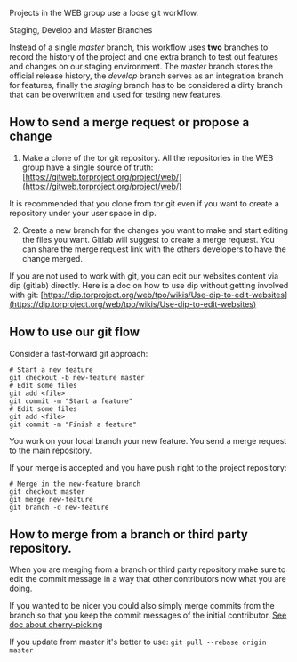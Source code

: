 Projects in the WEB group use a loose git workflow. 

Staging, Develop and Master Branches

Instead of a single *master* branch, this workflow uses **two** branches to record the history of the project and one extra branch to test out features and changes on our staging environment. The *master* branch stores the official release history, the *develop* branch serves as an integration branch for features, finally the *staging* branch has to be considered a dirty branch that can be overwritten and used for testing new features. 

## How to send a merge request or propose a change

1.  Make a clone of the tor git repository. All the repositories in the WEB group have a single source of truth: [https://gitweb.torproject.org/project/web/](https://gitweb.torproject.org/project/web/)

It is recommended that you clone from tor git even if you want to create a repository under your user space in dip.

2.  Create a new branch for the changes you want to make and start editing the files you want. Gitlab will suggest to create a merge request. You can share the merge request link with the others developers to have the change merged.

If you are not used to work with git, you can edit our websites content via dip (gitlab) directly. Here is a doc on how to use dip without getting involved with git: [https://dip.torproject.org/web/tpo/wikis/Use-dip-to-edit-websites](https://dip.torproject.org/web/tpo/wikis/Use-dip-to-edit-websites)

## How to use our git flow

Consider a fast-forward git approach:

```
# Start a new feature
git checkout -b new-feature master
# Edit some files
git add <file>
git commit -m "Start a feature"
# Edit some files
git add <file>
git commit -m "Finish a feature"
```

You work on your local branch your new feature. You send a merge request to the main repository.

If your merge is accepted and you have push right to the project repository:

```
# Merge in the new-feature branch
git checkout master
git merge new-feature
git branch -d new-feature
```

## How to merge from a branch or third party repository.

When you are merging from a branch or third party repository make sure to edit the commit message in a way that other contributors now what you are doing.

If you wanted to be nicer you could also simply merge commits from the branch so that you keep the commit messages of the initial contributor. [See doc about cherry-picking](https://git-scm.com/docs/git-cherry-pick)

If you update from master it's better to use:
` git pull --rebase origin master `

